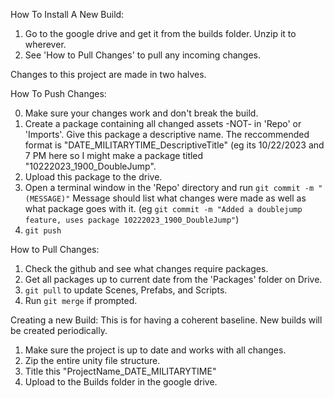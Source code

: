 
How To Install A New Build:
1. Go to the google drive and get it from the builds folder. Unzip it to wherever.
2. See 'How to Pull Changes' to pull any incoming changes.

Changes to this project are made in two halves.

How To Push Changes:

0. Make sure your changes work and don't break the build.
1. Create a package containing all changed assets -NOT- in 'Repo' or 'Imports'. Give this package a descriptive name. The reccommended format is "DATE_MILITARYTIME_DescriptiveTitle" (eg its 10/22/2023 and 7 PM here so I might make a package titled "10222023_1900_DoubleJump". 
3. Upload this package to the drive.
4. Open a terminal window in the 'Repo' directory and run `git commit -m "(MESSAGE)"` Message should list what changes were made as well as what package goes with it. (eg `git commit -m "Added a doublejump feature, uses package 10222023_1900_DoubleJump"`)
5. `git push`

How to Pull Changes:

1. Check the github and see what changes require packages.
2. Get all packages up to current date from the 'Packages' folder on Drive.
3. `git pull` to update Scenes, Prefabs, and Scripts.
4. Run `git merge` if prompted.

Creating a new Build:
This is for having a coherent baseline. New builds will be created periodically.
1. Make sure the project is up to date and works with all changes.
2. Zip the entire unity file structure.
3. Title this "ProjectName_DATE_MILITARYTIME"
4. Upload to the Builds folder in the google drive.
